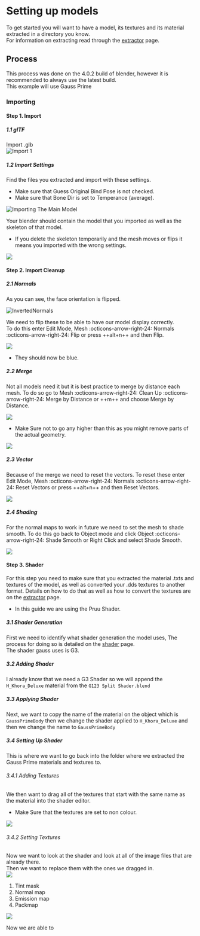 # Setting up models
To get started you will want to have a model, its textures and its material extracted in a directory you know.  
For information on extracting read through the [extractor](extractor/index.md) page.  
## Process  
This process was done on the 4.0.2 build of blender, however it is recommended to always use the latest build.  
This example will use Gauss Prime
### Importing  
#### Step 1.  Import
##### 1.1 glTF
Import .glb  
![Import 1](../assets/images/import-1.png)  

##### 1.2  Import Settings  
Find the files you extracted and import with these settings.

- Make sure that Guess Original Bind Pose is not checked.  
- Make sure that Bone Dir is set to Temperance (average).  

![Importing The Main Model](../assets/images/import-2.png)  

Your blender should contain the model that you imported as well as the skeleton of that model.  

- If you delete the skeleton temporarily and the mesh moves or flips it means you imported with the wrong settings.  

![](../assets/images/imported-1.png)  

#### Step 2. Import Cleanup  
##### 2.1 Normals
As you can see, the face orientation is flipped.  

![InvertedNormals](../assets/images/normal-orientation.png)  

We need to flip these to be able to have our model display correctly.  
To do this enter Edit Mode, Mesh :octicons-arrow-right-24: Normals :octicons-arrow-right-24: Flip or press ++alt+n++ and then Flip.  

![](../assets/images/flip-normals.png)  

- They should now be blue. 

##### 2.2 Merge  
Not all models need it but it is best practice to merge by distance each mesh.
To do so go to Mesh :octicons-arrow-right-24: Clean Up :octicons-arrow-right-24: Merge by Distance or ++m++ and choose Merge by Distance.  

![](../assets/images/by-distance-1.png)  

- Make Sure not to go any higher than this as you might remove parts of the actual geometry.  

![](../assets/images/by-distance-2.png)  

##### 2.3 Vector  
Because of the merge we need to reset the vectors.
To reset these enter Edit Mode, Mesh :octicons-arrow-right-24: Normals :octicons-arrow-right-24: Reset Vectors or press ++alt+n++ and then Reset Vectors.  

![](../assets/images/reset-vectors.png)  

##### 2.4 Shading
For the normal maps to work in future we need to set the mesh to shade smooth.
To do this go back to Object mode and click Object :octicons-arrow-right-24: Shade Smooth or Right Click and select Shade Smooth.  

![](../assets/images/shade-smooth.png)  

#### Step 3. Shader
For this step you need to make sure that you extracted the material .txts and textures of the model, as well as converted your .dds textures to another format. Details on how to do that as well as how to convert the textures are on the [extractor](extractor/index.md) page.  

- In this guide we are using the Pruu Shader.  

##### 3.1 Shader Generation  
First we need to identify what shader generation the model uses, The process for doing so is detailed on the [shader](shaders/index.md) page.  
The shader gauss uses is G3.  
##### 3.2 Adding Shader  
I already know that we need a G3 Shader so we will append the `H_Khora_Deluxe` material from the `G123 Split Shader.blend` 
##### 3.3 Applying Shader 
Next, we want to copy the name of the material on the object which is `GaussPrimeBody` then we change the shader applied to `H_Khora_Deluxe` and then we change the name to `GaussPrimeBody` 
##### 3.4 Setting Up Shader 
This is where we want to go back into the folder where we extracted the Gauss Prime materials and textures to.
###### 3.4.1 Adding Textures
We then want to drag all of the textures that start with the same name as the material into the shader editor.  

- Make Sure that the textures are set to non colour.  

![](../assets/images/textures-nc.png)

###### 3.4.2 Setting Textures 
Now we want to look at the shader and look at all of the image files that are already there.  
Then we want to replace them with the ones we dragged in.  
![](../assets/images/node-replacment.png)  

1. Tint mask
2. Normal map 
3. Emission map 
4. Packmap 

![](../assets/images/node-replaced.png)  

Now we are able to 